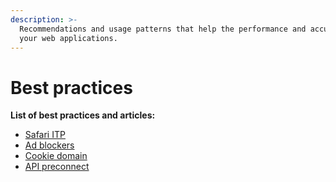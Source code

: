 ```yaml
---
description: >-
  Recommendations and usage patterns that help the performance and accuracy of
  your web applications.
---
```


# Best practices

**List of best practices and articles:**

* [Safari ITP](https://docs.fingerprintjs.com/pro/best-practices/safari-itp)
* [Ad blockers](https://docs.fingerprintjs.com/pro/best-practices/adblockers)
* [Cookie domain](https://docs.fingerprintjs.com/pro/best-practices/cookie-domain)
* [API preconnect](https://docs.fingerprintjs.com/pro/best-practices/api-preconnect)


